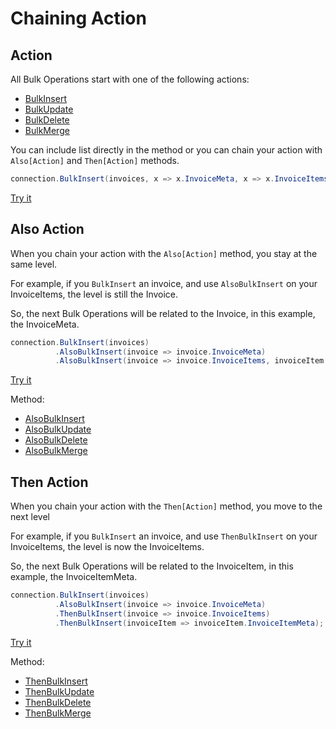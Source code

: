 # Chaining Action

## Action

All Bulk Operations start with one of the following actions:
- [BulkInsert](/bulk-insert)
- [BulkUpdate](/bulk-update)
- [BulkDelete](/bulk-delete)
- [BulkMerge](/bulk-merge)

You can include list directly in the method or you can chain your action with `Also[Action]` and `Then[Action]` methods.

```csharp
connection.BulkInsert(invoices, x => x.InvoiceMeta, x => x.InvoiceItems, x=> x.InvoiceItems.Select(y => y.InvoiceItemMeta));
```

[Try it](https://dotnetfiddle.net/cmY12C)

## Also Action

When you chain your action with the `Also[Action]` method, you stay at the same level.

For example, if you `BulkInsert` an invoice, and use `AlsoBulkInsert` on your InvoiceItems, the level is still the Invoice.

So, the next Bulk Operations will be related to the Invoice, in this example, the InvoiceMeta.

```csharp
connection.BulkInsert(invoices)
		  .AlsoBulkInsert(invoice => invoice.InvoiceMeta)
		  .AlsoBulkInsert(invoice => invoice.InvoiceItems, invoiceItem => invoiceItem.InvoiceMeta);
```

[Try it](https://dotnetfiddle.net/EDpO3F)

Method:
- [AlsoBulkInsert](/also-bulk-insert)
- [AlsoBulkUpdate](/also-bulk-update)
- [AlsoBulkDelete](/also-bulk-delete)
- [AlsoBulkMerge](/also-bulk-merge)

## Then Action

When you chain your action with the `Then[Action]` method, you move to the next level

For example, if you `BulkInsert` an invoice, and use `ThenBulkInsert` on your InvoiceItems, the level is now the InvoiceItems.

So, the next Bulk Operations will be related to the InvoiceItem, in this example, the InvoiceItemMeta.

```csharp
connection.BulkInsert(invoices)
		  .AlsoBulkInsert(invoice => invoice.InvoiceMeta)
		  .ThenBulkInsert(invoice => invoice.InvoiceItems)
		  .ThenBulkInsert(invoiceItem => invoiceItem.InvoiceItemMeta);
```

[Try it](https://dotnetfiddle.net/AvlpRS)

Method:
- [ThenBulkInsert](/then-bulk-insert)
- [ThenBulkUpdate](/then-bulk-update)
- [ThenBulkDelete](/then-bulk-delete)
- [ThenBulkMerge](/then-bulk-merge)
